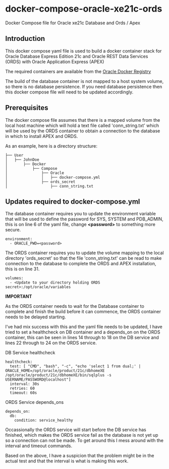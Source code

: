 # docker-compose-oracle-xe21c-ords
Docker Compose file for Oracle xe21c Database and Ords / Apex

## Introduction

This docker compose yaml file is used to build a docker container stack for Oracle Database Express Edition 21c and Oracle REST Data Services (ORDS) with Oracle Application Express (APEX)

The required containers are available from the [Oracle Docker Registry](https://container-registry.oracle.com)

The build of the database container is not mapped to a host system volume, so there is no database persistence.  If you need database persistence then this docker compose file will need to be updated accordingly.

## Prerequisites

The docker compose file assumes that there is a mapped volume from the local host machine which will hold a text file called 'conn_string.txt' which will be used by the ORDS container to obtain a connection to the database in which to install APEX and ORDS.

As an example, here is a directory structure:

```
├── User
│   ├── JohnDoe
│       ├── Docker
│           ├── Compose
│               ├── Oracle
│               │   ├── docker-compose.yml
│               ├── ords_secret
│                   ├── conn_string.txt
```

## Updates required to docker-compose.yml

The database container requires you to update the environment variable that will be used to define the password for SYS, SYSTEM and PDB_ADMIN, this is on line 6 of the yaml file, change **\<password\>** to something more secure.

```
environment:
  - ORACLE_PWD=<password>
```

The ORDS container requires you to update the volume mapping to the local directory 'ords_secret' so that the file 'conn_string.txt' can be read to make connection to the database to complete the ORDS and APEX installation, this is on line 31.

```
volumes:
  - <Update to your directory holding ORDS secret>:/opt/oracle/variables
```

**IMPORTANT**

As the ORDS container needs to wait for the Database container to complete and finish the build before it can commence, the ORDS container needs to be delayed starting.

I've had mix success with this and the yaml file needs to be updated, I have tried to set a healthcheck on DB container and a depends_on on the ORDS container, this can be seen in lines 14 through to 18 on the DB service and lines 22 through to 24 on the ORDS service.

DB Service healthcheck

```
healthcheck:
  test: [ "CMD", "bash", "-c", "echo 'select 1 from dual;' | ORACLE_HOME=/opt/oracle/product/21c/dbhomeXE /opt/oracle/product/21c/dbhomeXE/bin/sqlplus -s USERNAME/PASSWORD@localhost"]
  interval: 30s
  retries: 60
  timeout: 60s
```

ORDS Service depends_ons

```
depends_on:
  db:
    condition: service_healthy
```

Occassionally the ORDS service will start before the DB service has finished, which makes the ORDS service fail as the database is not yet up so a connection can not be made.  To get around this I mess around with the interval and timeout commands.

Based on the above, I have a suspicion that the problem might be in the actual test and that the interval is what is making this work.
